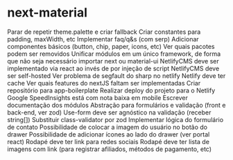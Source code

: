 # next-material

Parar de repetir theme.palette e criar fallback
Criar constantes para padding, maxWidth, etc
Implementar faq/q&s (com serp)
Adicionar componentes básicos (button, chip, paper, icons, etc)
Ver quais pacotes podem ser removidos
Unificar módulos em um único framework, de forma que não seja necessário importar next ou material-ui
NetlifyCMS deve ser implementado via react ao invés de por injeção de script
NetlifyCMS deve ser self-hosted
Ver problema de segfault do sharp no netlify
Netlify deve ter cache
Ver quais features do nextJS faltam ser implementadas
Criar repositório para app-boilerplate
Realizar deploy do projeto para o Netlify
Google SpeedInsights está com nota baixa em mobile
Escrever documentação dos módulos
Abstração para formulários e validação (front e back-end, ver zod)
Use-form deve ser agnóstico na validação (receber string[])
Substituir class-validator por zod
Implementar lógica do formulário de contato
Possibilidade de colocar a imagem do usuário no botão do drawer
Possibilidade de adicionar ícones ao lado do drawer (ver portal react)
Rodapé deve ter link para redes sociais
Rodapé deve ter lista de imagens com link (para registrar afiliados, métodos de pagamento, etc)
